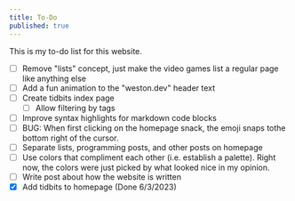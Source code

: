 ```yaml
---
title: To-Do
published: true
---
```


This is my to-do list for this website.

- [ ] Remove "lists" concept, just make the video games list a regular page like anything else
- [ ] Add a fun animation to the "weston.dev" header text
- [ ] Create tidbits index page
  - [ ] Allow filtering by tags
- [ ] Improve syntax highlights for markdown code blocks
- [ ] BUG: When first clicking on the homepage snack, the emoji snaps tothe bottom right of the cursor.
- [ ] Separate lists, programming posts, and other posts on homepage
- [ ] Use colors that compliment each other (i.e. establish a palette). Right now, the colors were just picked by what looked nice in my opinion.
- [ ] Write post about how the website is written
- [x] Add tidbits to homepage (Done 6/3/2023)
